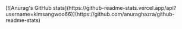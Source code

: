 <div>
[![Anurag's GitHub stats](https://github-readme-stats.vercel.app/api?username=kimsangwoo66)](https://github.com/anuraghazra/github-readme-stats)</div>

